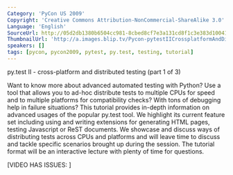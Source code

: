 ```yaml
---
Category: 'PyCon US 2009'
Copyright: 'Creative Commons Attribution-NonCommercial-ShareAlike 3.0'
Language: 'English'
SourceUrl: http://05d2db1380b6504cc981-8cbed8cf7e3a131cd8f1c3e383d10041.r93.cf2.rackcdn.com/pycon-us-2009/180_pycon-2009-py-test-ii-cross-platform-and-distributed-testing-part-1-of-3.mp4
ThumbnailUrl: 'http://a.images.blip.tv/Pycon-pytestIICrossplatformAndDistributedTestingPart001669-109.jpg'
speakers: []
tags: [pycon, pycon2009, pytest, py.test, testing, tutorial]
---
```

py.test II - cross-platform and distributed testing (part 1 of 3)

  
Want to know more about advanced automated testing with Python? Use a tool
that allows you to ad-hoc distribute tests to multiple CPUs for speed and to
multiple platforms for compatibility checks? With tons of debugging help in
failure situations? This tutorial provides in-depth information on advanced
usages of the popular py.test tool. We highlight its current feature set
including using and writing extensions for generating HTML pages, testing
Javascript or ReST documents. We showcase and discuss ways of distributing
tests across CPUs and platforms and will leave time to discuss and tackle
specific scenarios brought up during the session. The tutorial format will be
an interactive lecture with plenty of time for questions.

  
[VIDEO HAS ISSUES: ]

